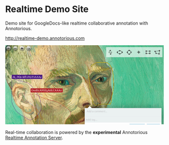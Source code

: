 # Realtime Demo Site

Demo site for GoogleDocs-like realtime collaborative annotation with Annotorious.

<http://realtime-demo.annotorious.com>

![Social preview image](social.jpg)

Real-time collaboration is powered by the __experimental__ Annotorious
[Realtime Annotation Server](https://github.com/recogito/realtime-annotation-server).


